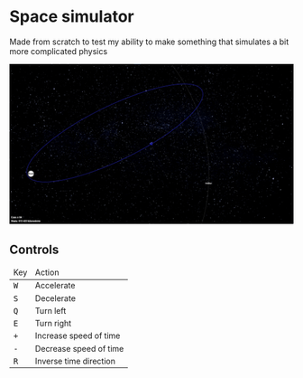 # Space simulator

Made from scratch to test my ability to make something that simulates a bit more complicated physics

![image][screenshot]

## Controls

<table>
  <thead>
    <tr>
      <td>Key</td>
      <td>Action</td>
    </tr>
  </thead>
  <tbody>
    <tr>
      <td><kbd>W</kbd></td>
      <td>Accelerate</td>
    </tr>
    <tr>
      <td><kbd>S</kbd></td>
      <td>Decelerate</td>
    </tr>
    <tr>
      <td><kbd>Q</kbd></td>
      <td>Turn left</td>
    </tr>
    <tr>
      <td><kbd>E</kbd></td>
      <td>Turn right</td>
    </tr>
    <tr>
      <td><kbd>+</kbd></td>
      <td>Increase speed of time</td>
    </tr>
    <tr>
      <td><kbd>-</kbd></td>
      <td>Decrease speed of time</td>
    </tr>
    <tr>
      <td><kbd>R</kbd></td>
      <td>Inverse time direction</td>
    </tr>
  </tbody>
</table>


[screenshot]: ./readme-files/screenshot.png